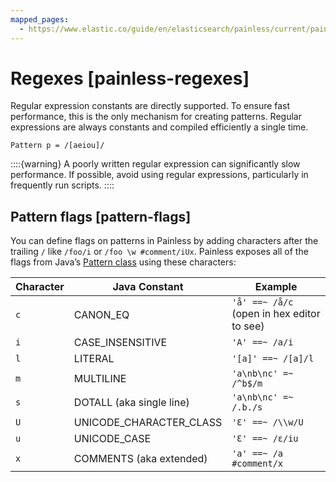 ```yaml
---
mapped_pages:
  - https://www.elastic.co/guide/en/elasticsearch/painless/current/painless-regexes.html
---
```


# Regexes [painless-regexes]

Regular expression constants are directly supported. To ensure fast performance, this is the only mechanism for creating patterns. Regular expressions are always constants and compiled efficiently a single time.

```painless
Pattern p = /[aeiou]/
```

::::{warning}
A poorly written regular expression can significantly slow performance. If possible, avoid using regular expressions, particularly in frequently run scripts.
::::


## Pattern flags [pattern-flags]

You can define flags on patterns in Painless by adding characters after the trailing `/` like `/foo/i` or `/foo \w #comment/iUx`. Painless exposes all of the flags from Java’s [ Pattern class](https://docs.oracle.com/javase/8/docs/api/java/util/regex/Pattern.md) using these characters:

| Character | Java Constant | Example |
| --- | --- | --- |
| `c` | CANON_EQ | `'å' ==~ /å/c` (open in hex editor to see) |
| `i` | CASE_INSENSITIVE | `'A' ==~ /a/i` |
| `l` | LITERAL | `'[a]' ==~ /[a]/l` |
| `m` | MULTILINE | `'a\nb\nc' =~ /^b$/m` |
| `s` | DOTALL (aka single line) | `'a\nb\nc' =~ /.b./s` |
| `U` | UNICODE_CHARACTER_CLASS | `'Ɛ' ==~ /\\w/U` |
| `u` | UNICODE_CASE | `'Ɛ' ==~ /ɛ/iu` |
| `x` | COMMENTS (aka extended) | `'a' ==~ /a #comment/x` |


